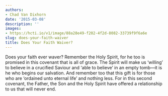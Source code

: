 ```yaml
---
authors:
- Chad Van Dixhorn
date: '2015-03-08'
description: ''
images:
- https://hcti.io/v1/image/88a28e49-f202-4f2d-8082-33739f9f6a6e
slug: does-your-faith-waiver
title: Does Your Faith Waiver?
---
```


Does your faith ever waver? Remember the Holy Spirit, for he too is promised in this covenant that is all of grace. The Spirit will make us ‘willing’ to believe in a crucified Saviour and ‘able to believe’ in an empty tomb—it is he who begins our salvation. And remember too that this gift is for those who are ‘ordained unto eternal life’ and nothing less. For in this second covenant, the Father, the Son and the Holy Spirit have offered a relationship to us that will never end.